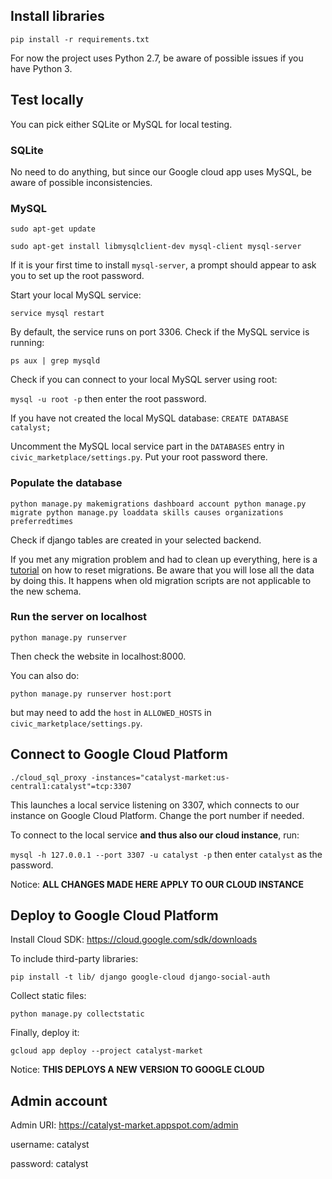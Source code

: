 ## Install libraries

`pip install -r requirements.txt`

For now the project uses Python 2.7, be aware of possible issues if you have Python 3.

## Test locally

You can pick either SQLite or MySQL for local testing.

### SQLite

No need to do anything, but since our Google cloud app uses MySQL, be aware of possible inconsistencies.

### MySQL

`sudo apt-get update`

`sudo apt-get install libmysqlclient-dev mysql-client mysql-server`

If it is your first time to install `mysql-server`, a prompt should appear to ask you to set up the root password.

Start your local MySQL service:

`service mysql restart`

By default, the service runs on port 3306.
Check if the MySQL service is running:

`ps aux | grep mysqld`

Check if you can connect to your local MySQL server using root:

`mysql -u root -p` then enter the root password.

If you have not created the local MySQL database:
`CREATE DATABASE catalyst;`

Uncomment the MySQL local service part in the `DATABASES` entry in `civic_marketplace/settings.py`. Put your root password there.

### Populate the database

`python manage.py makemigrations dashboard account
python manage.py migrate
python manage.py loaddata skills causes organizations preferredtimes
`

Check if django tables are created in your selected backend.

If you met any migration problem and had to clean up everything, here is a [tutorial](https://simpleisbetterthancomplex.com/tutorial/2016/07/26/how-to-reset-migrations.html) on how to reset migrations. Be aware that you will lose all the data by doing this. It happens when old migration scripts are not applicable to the new schema.

### Run the server on localhost

`python manage.py runserver`

Then check the website in localhost:8000.

You can also do:

`python manage.py runserver host:port`

but may need to add the `host` in `ALLOWED_HOSTS` in `civic_marketplace/settings.py`.

## Connect to Google Cloud Platform

`./cloud_sql_proxy -instances="catalyst-market:us-central1:catalyst"=tcp:3307`

This launches a local service listening on 3307, which connects to our instance on Google Cloud Platform.
Change the port number if needed.

To connect to the local service **and thus also our cloud instance**, run:

`mysql -h 127.0.0.1 --port 3307 -u catalyst -p` then enter `catalyst` as the password.

Notice: **ALL CHANGES MADE HERE APPLY TO OUR CLOUD INSTANCE**

## Deploy to Google Cloud Platform

Install Cloud SDK: https://cloud.google.com/sdk/downloads

To include third-party libraries:

`pip install -t lib/ django google-cloud django-social-auth`

Collect static files:

`python manage.py collectstatic`

Finally, deploy it:

`gcloud app deploy --project catalyst-market`

Notice: **THIS DEPLOYS A NEW VERSION TO GOOGLE CLOUD**

## Admin account

Admin URI: https://catalyst-market.appspot.com/admin

username: catalyst

password: catalyst

